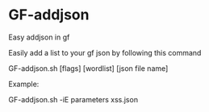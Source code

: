 # GF-addjson
Easy addjson in gf

Easily add a list to your gf json by following this command

GF-addjson.sh [flags] [wordlist] [json file name]

Example:

GF-addjson.sh -iE parameters xss.json
